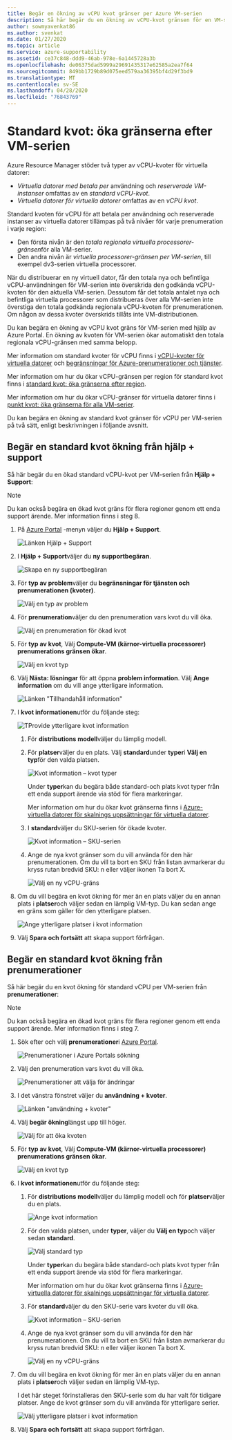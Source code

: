 ```yaml
---
title: Begär en ökning av vCPU kvot gränser per Azure VM-serien
description: Så här begär du en ökning av vCPU-kvot gränsen för en VM-serie i Azure Portal, vilket ökar den totala regionala vCPU-gränsen med samma belopp.
author: sowmyavenkat86
ms.author: svenkat
ms.date: 01/27/2020
ms.topic: article
ms.service: azure-supportability
ms.assetid: ce37c848-ddd9-46ab-978e-6a1445728a3b
ms.openlocfilehash: de06375dad5999a29691435317e62585a2ea7f64
ms.sourcegitcommit: 849bb1729b89d075eed579aa36395bf4d29f3bd9
ms.translationtype: MT
ms.contentlocale: sv-SE
ms.lasthandoff: 04/28/2020
ms.locfileid: "76843769"
---
```

# <a name="standard-quota-increase-limits-by-vm-series"></a>Standard kvot: öka gränserna efter VM-serien

Azure Resource Manager stöder två typer av vCPU-kvoter för virtuella datorer:

* *Virtuella datorer med betala per* användning och *reserverade VM-instanser* omfattas av en *standard vCPU-kvot*.
* *Virtuella datorer för virtuella datorer* omfattas av en *vCPU kvot*.

Standard kvoten för vCPU för att betala per användning och reserverade instanser av virtuella datorer tillämpas på två nivåer för varje prenumeration i varje region:

* Den första nivån är den *totala regionala virtuella processorer-gränsen*för alla VM-serier.
* Den andra nivån är *virtuella processorer-gränsen per VM-serien*, till exempel dv3-serien virtuella processorer.

När du distribuerar en ny virtuell dator, får den totala nya och befintliga vCPU-användningen för VM-serien inte överskrida den godkända vCPU-kvoten för den aktuella VM-serien. Dessutom får det totala antalet nya och befintliga virtuella processorer som distribueras över alla VM-serien inte överstiga den totala godkända regionala vCPU-kvoten för prenumerationen. Om någon av dessa kvoter överskrids tillåts inte VM-distributionen.

Du kan begära en ökning av vCPU kvot gräns för VM-serien med hjälp av Azure Portal. En ökning av kvoten för VM-serien ökar automatiskt den totala regionala vCPU-gränsen med samma belopp.

Mer information om standard kvoter för vCPU finns i [vCPU-kvoter för virtuella datorer](../../virtual-machines/windows/quotas.md) och [begränsningar för Azure-prenumerationer och tjänster](https://docs.microsoft.com/azure/azure-supportability/classic-deployment-model-quota-increase-requests).

Mer information om hur du ökar vCPU-gränsen per region för standard kvot finns i [standard kvot: öka gränserna efter region](regional-quota-requests.md).

Mer information om hur du ökar vCPU-gränser för virtuella datorer finns i [punkt kvot: öka gränserna för alla VM-serier](low-priority-quota.md).

Du kan begära en ökning av standard kvot gränser för vCPU per VM-serien på två sätt, enligt beskrivningen i följande avsnitt.

## <a name="request-a-standard-quota-increase-from-help--support"></a>Begär en standard kvot ökning från hjälp + support

Så här begär du en ökad standard vCPU-kvot per VM-serien från **Hjälp + Support**:

> [!NOTE]
> Du kan också begära en ökad kvot gräns för flera regioner genom ett enda support ärende. Mer information finns i steg 8.

1. På [Azure Portal](https://portal.azure.com) -menyn väljer du **Hjälp + Support**.

   ![Länken Hjälp + Support](./media/resource-manager-core-quotas-request/help-plus-support.png)

1. I **Hjälp + Support**väljer du **ny supportbegäran**.

    ![Skapa en ny supportbegäran](./media/resource-manager-core-quotas-request/new-support-request.png)

1. För **typ av problem**väljer du **begränsningar för tjänsten och prenumerationen (kvoter)**.

   ![Välj en typ av problem](./media/resource-manager-core-quotas-request/select-quota-issue-type.png)

1. För **prenumeration**väljer du den prenumeration vars kvot du vill öka.

   ![Välj en prenumeration för ökad kvot](./media/resource-manager-core-quotas-request/select-subscription-support-request.png)

1. För **typ av kvot**, Välj **Compute-VM (kärnor-virtuella processorer) prenumerations gränsen ökar**.

   ![Välj en kvot typ](./media/resource-manager-core-quotas-request/select-quota-type.png)

1. Välj **Nästa: lösningar** för att öppna **problem information**. Välj **Ange information** om du vill ange ytterligare information.

   ![Länken "Tillhandahåll information"](./media/resource-manager-core-quotas-request/provide-details-link.png)

1. I **kvot informationen**utför du följande steg:

   ![TProvide ytterligare kvot information](./media/resource-manager-core-quotas-request/quota-details-deployment-rm-locations.png)

   1. För **distributions modell**väljer du lämplig modell.

   1. För **platser**väljer du en plats. Välj **standard**under **typer**i **Välj en typ**för den valda platsen.

      ![Kvot information – kvot typer](./media/resource-manager-core-quotas-request/quota-details-select-standard-type.png)

      Under **typer**kan du begära både standard-och plats kvot typer från ett enda support ärende via stöd för flera markeringar.

      Mer information om hur du ökar kvot gränserna finns i [Azure-virtuella datorer för skalnings uppsättningar för virtuella datorer](../../virtual-machine-scale-sets/use-spot.md).

   1. I **standard**väljer du SKU-serien för ökade kvoter.

      ![Kvot information – SKU-serien](./media/resource-manager-core-quotas-request/quota-details-standard-select-series.png)

   1. Ange de nya kvot gränser som du vill använda för den här prenumerationen. Om du vill ta bort en SKU från listan avmarkerar du kryss rutan bredvid SKU: n eller väljer ikonen Ta bort X.

      ![Välj en ny vCPU-gräns](./media/resource-manager-core-quotas-request/quota-details-standard-set-vcpu-limit.png)

1. Om du vill begära en kvot ökning för mer än en plats väljer du en annan plats i **platser**och väljer sedan en lämplig VM-typ. Du kan sedan ange en gräns som gäller för den ytterligare platsen.

   ![Ange ytterligare platser i kvot information](./media/resource-manager-core-quotas-request/quota-details-multiple-locations.png)

1. Välj **Spara och fortsätt** att skapa support förfrågan.

## <a name="request-a-standard-quota-increase-from-subscriptions"></a>Begär en standard kvot ökning från prenumerationer

Så här begär du en kvot ökning för standard vCPU per VM-serien från **prenumerationer**:

> [!NOTE]
> Du kan också begära en ökad kvot gräns för flera regioner genom ett enda support ärende. Mer information finns i steg 7.

1. Sök efter och välj **prenumerationer**i [Azure Portal](https://portal.azure.com).

   ![Prenumerationer i Azure Portals sökning](./media/resource-manager-core-quotas-request/search-for-subscriptions.png)

1. Välj den prenumeration vars kvot du vill öka.

   ![Prenumerationer att välja för ändringar](./media/resource-manager-core-quotas-request/select-subscription-change-quota.png)

1. I det vänstra fönstret väljer du **användning + kvoter**.

   ![Länken "användning + kvoter"](./media/resource-manager-core-quotas-request/select-usage-plus-quotas.png)

1. Välj **begär ökning**längst upp till höger.

   ![Välj för att öka kvoten](./media/resource-manager-core-quotas-request/request-increase-from-subscription.png)

1. För **typ av kvot**, Välj **Compute-VM (kärnor-virtuella processorer) prenumerations gränsen ökar**.

   ![Välj en kvot typ](./media/resource-manager-core-quotas-request/select-quota-type.png)

1. I **kvot informationen**utför du följande steg:

   1. För **distributions modell**väljer du lämplig modell och för **platser**väljer du en plats.

      ![Ange kvot information](./media/resource-manager-core-quotas-request/quota-details-deployment-rm-locations.png)

   1. För den valda platsen, under **typer**, väljer du **Välj en typ**och väljer sedan **standard**.

      ![Välj standard typ](./media/resource-manager-core-quotas-request/quota-details-select-standard-type.png)

      Under **typer**kan du begära både standard-och plats kvot typer från ett enda support ärende via stöd för flera markeringar.

      Mer information om hur du ökar kvot gränserna finns i [Azure-virtuella datorer för skalnings uppsättningar för virtuella datorer](../../virtual-machine-scale-sets/use-spot.md).

   1. För **standard**väljer du den SKU-serie vars kvoter du vill öka.

      ![Kvot information – SKU-serien](./media/resource-manager-core-quotas-request/quota-details-standard-select-series.png)

   1. Ange de nya kvot gränser som du vill använda för den här prenumerationen. Om du vill ta bort en SKU från listan avmarkerar du kryss rutan bredvid SKU: n eller väljer ikonen Ta bort X.

      ![Välj en ny vCPU-gräns](./media/resource-manager-core-quotas-request/quota-details-standard-set-vcpu-limit.png)

1. Om du vill begära en kvot ökning för mer än en plats väljer du en annan plats i **platser**och väljer sedan en lämplig VM-typ.

   I det här steget förinstalleras den SKU-serie som du har valt för tidigare platser. Ange de kvot gränser som du vill använda för ytterligare serier.

   ![Välj ytterligare platser i kvot information](./media/resource-manager-core-quotas-request/quota-details-multiple-locations.png)

1. Välj **Spara och fortsätt** att skapa support förfrågan.
